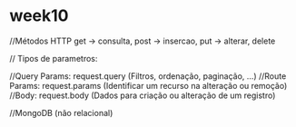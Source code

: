 # week10

//Métodos HTTP get -> consulta, post -> insercao, put -> alterar, delete

// Tipos de  parametros:

//Query Params: request.query (Filtros, ordenação, paginação, ...)
//Route Params: request.params (Identificar um recurso na alteração ou remoção)
//Body: request.body (Dados para criação ou alteração de um registro)

//MongoDB (não relacional)